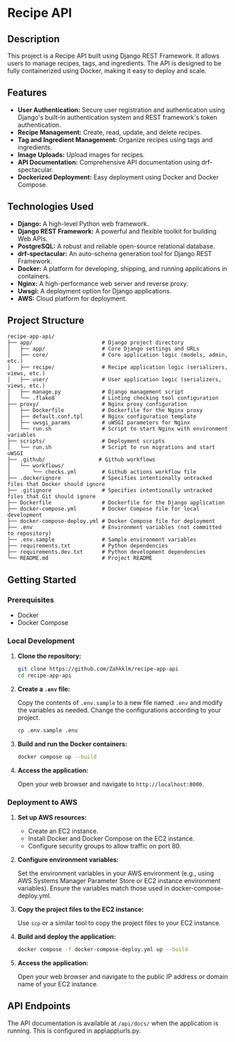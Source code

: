 # Recipe API

## Description

This project is a Recipe API built using Django REST Framework. It allows users to manage recipes, tags, and ingredients. The API is designed to be fully containerized using Docker, making it easy to deploy and scale.

## Features

*   **User Authentication:** Secure user registration and authentication using Django's built-in authentication system and REST framework's token authentication.
*   **Recipe Management:** Create, read, update, and delete recipes.
*   **Tag and Ingredient Management:** Organize recipes using tags and ingredients.
*   **Image Uploads:** Upload images for recipes.
*   **API Documentation:** Comprehensive API documentation using drf-spectacular.
*   **Dockerized Deployment:** Easy deployment using Docker and Docker Compose.

## Technologies Used

*   **Django:** A high-level Python web framework.
*   **Django REST Framework:** A powerful and flexible toolkit for building Web APIs.
*   **PostgreSQL:** A robust and reliable open-source relational database.
*   **drf-spectacular:** An auto-schema generation tool for Django REST Framework.
*   **Docker:** A platform for developing, shipping, and running applications in containers.
*   **Nginx:** A high-performance web server and reverse proxy.
*   **Uwsgi:** A deployment option for Django applications.
*   **AWS:** Cloud platform for deployment.

## Project Structure

```
recipe-app-api/
├── app/                      # Django project directory
│   ├── app/                  # Core Django settings and URLs
│   ├── core/                 # Core application logic (models, admin, etc.)
│   ├── recipe/               # Recipe application logic (serializers, views, etc.)
│   ├── user/                 # User application logic (serializers, views, etc.)
│   ├── manage.py             # Django management script
│   └── .flake8               # Linting checking tool configuration
├── proxy/                    # Nginx proxy configuration
│   ├── Dockerfile            # Dockerfile for the Nginx proxy
│   ├── default.conf.tpl      # Nginx configuration template
│   ├── uwsgi_params          # uWSGI parameters for Nginx
│   └── run.sh                # Script to start Nginx with environment variables
├── scripts/                  # Deployment scripts
│   └── run.sh                # Script to run migrations and start uWSGI
├── .github/                 # Github workflows
│   └── workflows/
│       └── checks.yml        # Github actions workflow file
├── .dockerignore             # Specifies intentionally untracked files that Docker should ignore
├── .gitignore                # Specifies intentionally untracked files that Git should ignore
├── Dockerfile                # Dockerfile for the Django application
├── docker-compose.yml        # Docker Compose file for local development
├── docker-compose-deploy.yml # Docker Compose file for deployment
├── .env                      # Environment variables (not committed to repository)
├── .env.sample               # Sample environment variables
├── requirements.txt          # Python dependencies
├── requirements.dev.txt      # Python development dependencies
└── README.md                 # Project README
```

## Getting Started

### Prerequisites

*   Docker
*   Docker Compose

### Local Development

1.  **Clone the repository:**

    ```bash
    git clone https://github.com/Zahkklm/recipe-app-api
    cd recipe-app-api
    ```

2.  **Create a `.env` file:**

    Copy the contents of `.env.sample` to a new file named `.env` and modify the variables as needed. Change the configurations according to your project.

    ```bash
    cp .env.sample .env
    ```

3.  **Build and run the Docker containers:**

    ```bash
    docker compose up --build
    ```

4.  **Access the application:**

    Open your web browser and navigate to `http://localhost:8000`.

### Deployment to AWS

1.  **Set up AWS resources:**

    *   Create an EC2 instance.
    *   Install Docker and Docker Compose on the EC2 instance.
    *   Configure security groups to allow traffic on port 80.

2.  **Configure environment variables:**

    Set the environment variables in your AWS environment (e.g., using AWS Systems Manager Parameter Store or EC2 instance environment variables).  Ensure the variables match those used in docker-compose-deploy.yml.

3.  **Copy the project files to the EC2 instance:**

    Use `scp` or a similar tool to copy the project files to your EC2 instance.

4.  **Build and deploy the application:**

    ```bash
    docker compose -f docker-compose-deploy.yml up --build
    ```

5.  **Access the application:**

    Open your web browser and navigate to the public IP address or domain name of your EC2 instance.

## API Endpoints

The API documentation is available at `/api/docs/` when the application is running.  This is configured in app\app\urls.py.